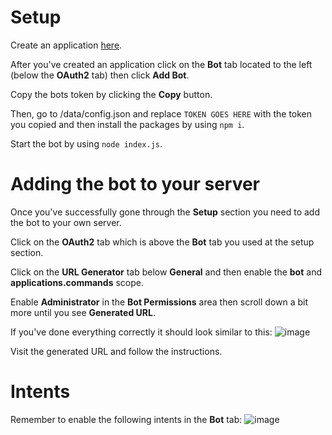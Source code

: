 # Setup

Create an application [here](https://discord.com/developers/applications).

After you've created an application click on the **Bot** tab located to the left (below the **OAuth2** tab) then click **Add Bot**.

Copy the bots token by clicking the **Copy** button.

Then, go to /data/config.json and replace `TOKEN GOES HERE` with the token you copied and then install the packages by using `npm i`.

Start the bot by using `node index.js`.

# Adding the bot to your server

Once you've successfully gone through the **Setup** section you need to add the bot to your own server.

Click on the **OAuth2** tab which is above the **Bot** tab you used at the setup section.

Click on the **URL Generator** tab below **General** and then enable the **bot** and **applications.commands** scope.

Enable **Administrator** in the **Bot Permissions** area then scroll down a bit more until you see **Generated URL**.

If you've done everything correctly it should look similar to this:
![image](https://user-images.githubusercontent.com/94950634/143378166-4abbbcea-f8c7-4fed-af89-6445fe517c68.png)

Visit the generated URL and follow the instructions.

# Intents

Remember to enable the following intents in the **Bot** tab:
![image](https://user-images.githubusercontent.com/94950634/143380178-906730e1-6dcf-4d43-8178-dffca683a1a4.png)
